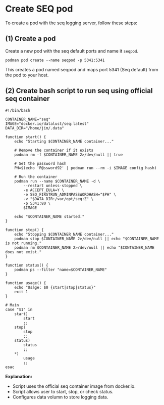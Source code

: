 # Create SEQ pod

To create a pod with the seq logging server, follow these steps:

## (1) Create a pod

Create a new pod with the seq default ports and name it `seqpod`.

```shell
podman pod create --name seqpod -p 5341:5341
```
This creates a pod named seqpod and maps port 5341 (Seq default) from the pod to your host.

## (2) Create bash script to run seq using official seq container

```shell
#!/bin/bash

CONTAINER_NAME="seq"
IMAGE="docker.io/datalust/seq:latest"
DATA_DIR="/home/jim/.data"

function start() {
    echo "Starting $CONTAINER_NAME container..."

    # Remove the container if it exists
    podman rm -f $CONTAINER_NAME 2>/dev/null || true

    # Set the password hash
    PH=$(echo 'P@ssword92' | podman run --rm -i $IMAGE config hash)

    # Run the container
    podman run --name $CONTAINER_NAME -d \
        --restart unless-stopped \
        -e ACCEPT_EULA=Y \
        -e SEQ_FIRSTRUN_ADMINPASSWORDHASH="$PH" \
        -v "$DATA_DIR:/var/opt/seq:Z" \
        -p 5341:80 \
        $IMAGE

    echo "$CONTAINER_NAME started."
}

function stop() {
    echo "Stopping $CONTAINER_NAME container..."
    podman stop $CONTAINER_NAME 2>/dev/null || echo "$CONTAINER_NAME is not running."
    podman rm $CONTAINER_NAME 2>/dev/null || echo "$CONTAINER_NAME does not exist."
}

function status() {
    podman ps --filter "name=$CONTAINER_NAME"
}

function usage() {
    echo "Usage: $0 {start|stop|status}"
    exit 1
}

# Main
case "$1" in
    start)
        start
        ;;
    stop)
        stop
        ;;
    status)
        status
        ;;
    *)
        usage
        ;;
esac

```

**Explanation:**

- Script uses the official seq container image from docker.io.
- Script allows user to start, stop, or check status.
- Configures data volumn to store logging data.


